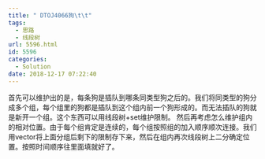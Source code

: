 ```yaml
---
title: " DTOJ4066狗\t\t"
tags:
  - 思路
  - 线段树
url: 5596.html
id: 5596
categories:
  - Solution
date: 2018-12-17 07:22:40
---
```


首先可以维护出的是，每条狗是插队到哪条同类型狗之后的。我们将同类型的狗分成多个组，每个组里的狗都是插队到这个组内前一个狗形成的。而无法插队的狗就是新开一个组。这个东西可以用线段树+set维护限制。 然后再考虑怎么维护组内的相对位置。由于每个组肯定是连续的，每个组按照组的加入顺序顺次连接。我们用vector将上面分组后剩下的限制存下来，然后在组内再次线段树上二分确定位置。按照时间顺序往里面填就好了。